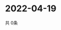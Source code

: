 # 2022-04-19
  共 0条

  <!-- BEGIN -->
  <!-- 最后更新时间Tue Apr 19 2022 16:07:54 GMT+0000 (Coordinated Universal Time) -->
  
  <!-- END -->
  
  